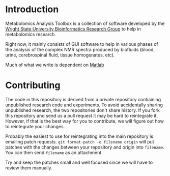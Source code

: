 # Introduction #

Metabolomics Analysis Toolbox is a collection of software developed by
the [Wright State University Bioinformatics Research
Group](http://birg.cs.wright.edu/) to help in metabolomics research.

Right now, it mainly consists of GUI software to help in various
phases of the analysis of the complex NMR spectra produced by
biofluids (blood, urine, cerebrospinal fluid, tissue homogenates,
etc).

Much of what we write is dependent on [Matlab](http://www.mathworks.com/products/matlab/)

# Contributing #

The code in this repository is derived from a private repository
contiaining unpublished research code and experiments.  To avoid
accidentally sharing unpublished research, the two repositories don't
share history.  If you fork this repository and send us a pull request
it may be hard to reintegrate it.  However, if that is the best way
for you to contribute, we will figure out how to reintegrate your
changes.

Probably the easiest to use for reintegrating into the main repository
is emailing patch requests.  `git format-patch -o filename origin`
will put patches with the changes between your repository and origin
into `filename`.  You can then send `filename` as an attachment.

Try and keep the patches small and well focused since we will have to
review them manually.
